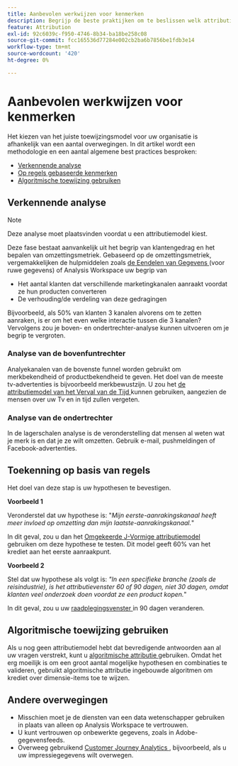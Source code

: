 ```yaml
---
title: Aanbevolen werkwijzen voor kenmerken
description: Begrijp de beste praktijken om te beslissen welk attributiemodel aan gebruik.
feature: Attribution
exl-id: 92c6039c-f950-4746-8b34-ba18be258c08
source-git-commit: fcc165536d77284e002cb2ba6b7856be1fdb3e14
workflow-type: tm+mt
source-wordcount: '420'
ht-degree: 0%

---
```


# Aanbevolen werkwijzen voor kenmerken

Het kiezen van het juiste toewijzingsmodel voor uw organisatie is afhankelijk van een aantal overwegingen. In dit artikel wordt een methodologie en een aantal algemene best practices besproken:

* [Verkennende analyse](#exploratory-analysis)
* [Op regels gebaseerde kenmerken](#rule-base-attribution)
* [Algoritmische toewijzing gebruiken](#use-algorithmic-attribution)

## Verkennende analyse

>[!NOTE]
>Deze analyse moet plaatsvinden voordat u een attributiemodel kiest.

Deze fase bestaat aanvankelijk uit het begrip van klantengedrag en het bepalen van omzettingsmetriek. Gebaseerd op de omzettingsmetriek, vergemakkelijken de hulpmiddelen zoals [ de Eendelen van Gegevens ](/help/export/analytics-data-feed/data-feed-overview.md) (voor ruwe gegevens) of Analysis Workspace uw begrip van

* Het aantal klanten dat verschillende marketingkanalen aanraakt voordat ze hun producten converteren
* De verhouding/de verdeling van deze gedragingen

Bijvoorbeeld, als 50% van klanten 3 kanalen alvorens om te zetten aanraken, is er om het even welke interactie tussen die 3 kanalen?
Vervolgens zou je boven- en ondertrechter-analyse kunnen uitvoeren om je begrip te vergroten.

### Analyse van de bovenfuntrechter

Analyekanalen van de bovenste funnel worden gebruikt om merkbekendheid of productbekendheid te geven. Het doel van de meeste tv-advertenties is bijvoorbeeld merkbewustzijn. U zou het [ de attributiemodel van het Verval van de Tijd ](/help/analyze/analysis-workspace/attribution/models.md) kunnen gebruiken, aangezien de mensen over uw Tv en in tijd zullen vergeten.

### Analyse van de ondertrechter

In de lagerschalen analyse is de veronderstelling dat mensen al weten wat je merk is en dat je ze wilt omzetten. Gebruik e-mail, pushmeldingen of Facebook-advertenties.

## Toekenning op basis van regels

Het doel van deze stap is uw hypothesen te bevestigen.

**Voorbeeld 1**

Veronderstel dat uw hypothese is: &quot;*Mijn eerste-aanrakingskanaal heeft meer invloed op omzetting dan mijn laatste-aanrakingskanaal.*&quot;

In dit geval, zou u dan het [ Omgekeerde J-Vormige attributiemodel ](/help/analyze/analysis-workspace/attribution/models.md) gebruiken om deze hypothese te testen. Dit model geeft 60% van het krediet aan het eerste aanraakpunt.

**Voorbeeld 2**

Stel dat uw hypothese als volgt is: *&quot;In een specifieke branche (zoals de reisindustrie), is het attributievenster 60 of 90 dagen, niet 30 dagen, omdat klanten veel onderzoek doen voordat ze een product kopen.*&quot;

In dit geval, zou u uw [ raadplegingsvenster ](/help/analyze/analysis-workspace/attribution/models.md) in 90 dagen veranderen.

## Algoritmische toewijzing gebruiken

Als u nog geen attributiemodel hebt dat bevredigende antwoorden aan al uw vragen verstrekt, kunt u [ algoritmische attributie ](/help/analyze/analysis-workspace/attribution/algorithmic.md) gebruiken. Omdat het erg moeilijk is om een groot aantal mogelijke hypothesen en combinaties te valideren, gebruikt algoritmische attributie ingebouwde algoritmen om krediet over dimensie-items toe te wijzen.

## Andere overwegingen

* Misschien moet je de diensten van een data wetenschapper gebruiken in plaats van alleen op Analysis Workspace te vertrouwen.
* U kunt vertrouwen op onbewerkte gegevens, zoals in Adobe-gegevensfeeds.
* Overweeg gebruikend [ Customer Journey Analytics ](https://experienceleague.adobe.com/en/docs/analytics-platform/using/cja-overview/cja-b2c-overview/cja-overview), bijvoorbeeld, als u uw impressiegegevens wilt overwegen.
